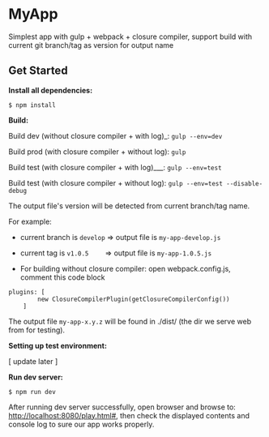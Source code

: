 MyApp
=====

Simplest app with gulp + webpack + closure compiler, support build with current git branch/tag as version for output name

Get Started
-----------

**Install all dependencies:**

```
$ npm install
```

**Build:**

Build dev (without closure compiler + with log)_: `gulp --env=dev`

Build prod (with closure compiler + without log): `gulp`

Build test (with closure compiler + with log)___: `gulp --env=test`

Build test (with closure compiler + without log): `gulp --env=test --disable-debug`

The output file's version will be detected from current branch/tag name.

For example:

  - current branch is `develop` => output file is `my-app-develop.js`
  - current tag is `v1.0.5    ` => output file is `my-app-1.0.5.js  `

- For building without closure compiler: open webpack.config.js, comment this code block

```
plugins: [
        new ClosureCompilerPlugin(getClosureCompilerConfig())
    ]
```

The output file `my-app-x.y.z` will be found in ./dist/ (the dir we serve web from for testing).

**Setting up test environment:**  

[ update later ]

**Run dev server:**  

```
$ npm run dev
```

After running dev server successfully, open browser and browse to:
[http://localhost:8080/play.html#](http://localhost:8080/play.html#),
then check the displayed contents and console log to sure our app works properly.
